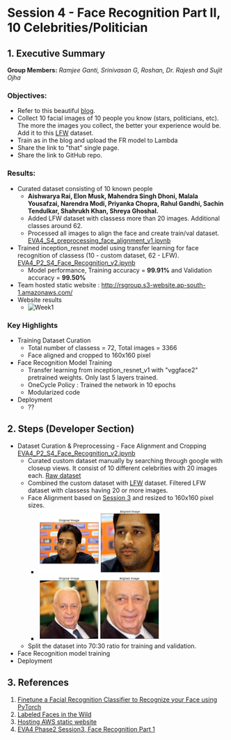 # Session 4 - Face Recognition Part II, 10 Celebrities/Politician


## 1. Executive Summary
**Group Members:** *Ramjee Ganti, Srinivasan G, Roshan, Dr. Rajesh and Sujit Ojha*

### **Objectives**:

- Refer to this beautiful [blog](https://towardsdatascience.com/finetune-a-facial-recognition-classifier-to-recognize-your-face-using-pytorch-d00a639d9a79). 
- Collect 10 facial images of 10 people you know (stars, politicians, etc). The more the images you collect, the better your experience would be. Add it to this [LFW](http://vis-www.cs.umass.edu/lfw/lfw-funneled.tgz) dataset. 
- Train as in the blog and upload the FR model to Lambda
- Share the link to "that" single page. 
- Share the link to GitHub repo. 

### **Results**:
- Curated dataset consisting of 10 known people
    -  **Aishwarya Rai, Elon Musk, Mahendra Singh Dhoni, Malala Yousafzai, Narendra Modi, Priyanka Chopra, Rahul Gandhi, Sachin Tendulkar, Shahrukh Khan, Shreya Ghoshal.**
    - Added LFW dataset with classess more than 20 images. Additional classes around 62. 
    - Processed all images to align the face and create train/val dataset. [EVA4_S4_preprocessing_face_alignment_v1.ipynb](https://github.com/EVA4-RS-Group/Phase2/blob/master/S4_FaceRecognition/EVA4_S4_preprocessing_face_alignment_v1.ipynb)
- Trained inception_resnet model using transfer learning for face recognition of classess (10 - custom dataset, 62 - LFW). [EVA4_P2_S4_Face_Recognition_v2.ipynb](https://github.com/EVA4-RS-Group/Phase2/blob/master/S4_FaceRecognition/EVA4_P2_S4_Face_Recognition_v2.ipynb)
    - Model performance, Training accuracy = **99.91%** and Validation accuracy = **99.50%**
- Team hosted static website : http://rsgroup.s3-website.ap-south-1.amazonaws.com/
- Website results
    - <img src="results/week1.png" alt="Week1" height="200"/>


### **Key Highlights**
- Training Dataset Curation
    - Total number of classess = 72, Total images = 3366
    - Face aligned and cropped to 160x160 pixel 
- Face Recognition Model Training
    - Transfer learning from inception_resnet_v1 with "vggface2" pretrained weights. Only last 5 layers trained.
    - OneCycle Policy : Trained the network in 10 epochs
    - Modularized code 
- Deployment
    - ??



## 2. Steps (Developer Section)
- Dataset Curation & Preprocessing - Face Alignment and Cropping [EVA4_P2_S4_Face_Recognition_v2.ipynb](https://github.com/EVA4-RS-Group/Phase2/blob/master/S4_FaceRecognition/EVA4_P2_S4_Face_Recognition_v2.ipynb)
    - Curated custom dataset manually by searching through google with closeup views. It consist of 10 different celebrities with 20 images each. [Raw dataset](https://github.com/EVA4-RS-Group/Phase2/releases/download/S4/Data_v1.zip)
    - Combined the custom dataset with [LFW](http://vis-www.cs.umass.edu/lfw/lfw-funneled.tgz) dataset. Filtered LFW dataset with classess having 20 or more images.
    - Face Alignment based on [Session 3](https://github.com/EVA4-RS-Group/Phase2/tree/master/S3_FaceAlignment) and resized to 160x160 pixel sizes.
        - <img src="results/FaceAlignment_customdataset.png" alt="Custom Dataset" height="150"/>
        - <img src="results/FaceAlignment_LFW.png" alt="Custom Dataset" height="150"/>
    - Split the dataset into 70:30 ratio for training and validation.
- Face Recognition model training
- Deployment


## 3. References

1. [Finetune a Facial Recognition Classifier to Recognize your Face using PyTorch](https://towardsdatascience.com/finetune-a-facial-recognition-classifier-to-recognize-your-face-using-pytorch-d00a639d9a79)
2. [Labeled Faces in the Wild](http://vis-www.cs.umass.edu/lfw/)
3. [Hosting AWS static website](https://docs.aws.amazon.com/AmazonS3/latest/dev/HostingWebsiteOnS3Setup.html)
4. [EVA4 Phase2 Session3, Face Recognition Part 1](https://theschoolof.ai/)
